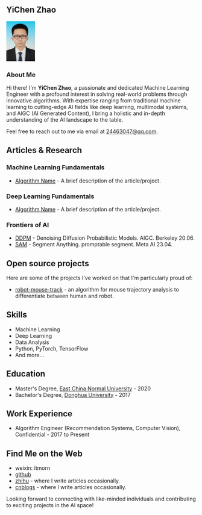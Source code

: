 ## YiChen Zhao

<img src="https://raw.githubusercontent.com/itmorn/itmorn.github.io/main/profile.jpg" alt="Your Image" width="15%" />


### About Me

Hi there! I'm **YiChen Zhao**, a passionate and dedicated Machine Learning Engineer with a profound interest in solving real-world problems through innovative algorithms. With expertise ranging from traditional machine learning to cutting-edge AI fields like deep learning, multimodal systems, and AIGC (AI Generated Content), I bring a holistic and in-depth understanding of the AI landscape to the table.

Feel free to reach out to me via email at [24463047@qq.com](mailto:24463047@qq.com).

## Articles & Research

### Machine Learning Fundamentals
- [Algorithm Name](link-to-article-or-project) - A brief description of the article/project.

### Deep Learning Fundamentals
- [Algorithm Name](link-to-article-or-project) - A brief description of the article/project.

### Frontiers of AI
- [DDPM](https://zhuanlan.zhihu.com/p/669758337) - Denoising Diffusion Probabilistic Models. AIGC. Berkeley 20.06.
- [SAM](https://zhuanlan.zhihu.com/p/667801207) - Segment Anything. promptable segment. Meta AI 23.04.



## Open source projects

Here are some of the projects I've worked on that I'm particularly proud of:

- [robot-mouse-track](https://github.com/itmorn/robot-mouse-track) - an algorithm for mouse trajectory analysis to differentiate between human and robot.

## Skills

- Machine Learning
- Deep Learning
- Data Analysis
- Python, PyTorch, TensorFlow
- And more...

## Education

- Master's Degree, [East China Normal University](https://www.ecnu.edu.cn/) - 2020
- Bachelor's Degree, [Donghua University](https://www.dhu.edu.cn/) - 2017

## Work Experience

- Algorithm Engineer (Recommendation Systems, Computer Vision), Confidential - 2017 to Present

## Find Me on the Web

- weixin: itmorn
- [github](https://github.com/itmorn)
- [zhihu](https://www.zhihu.com/people/itmorn) - where I write articles occasionally.
- [cnblogs](https://www.cnblogs.com/itmorn/) - where I write articles occasionally.

Looking forward to connecting with like-minded individuals and contributing to exciting projects in the AI space!
